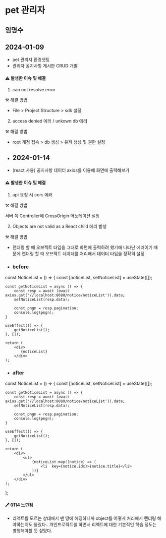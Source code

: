 # pet 관리자

##  임명수
## 2024-01-09

- pet 관리자 환경셋팅
- 관리자 공지사항 게시판 CRUD 개발
  
#### ⚠️ 발생한 이슈 및 해결

1. can not resolve error

⚒️ 해결 방법  

- File > Project Structure > sdk 설정

2. access denied 에러 / unkown db 에러

⚒️ 해결 방법

- root 계정 접속 > db 생성 > 유저 생성 및 권한 설정

- ## 2024-01-14

- (react 사용) 공지사항 데이터 axios를 이용해 화면에 출력해보기
  
#### ⚠️ 발생한 이슈 및 해결

1. api 요청 시 cors 에러

⚒️ 해결 방법  

서버 쪽 Controller에 CrossOrigin 어노테이션 설정 

2. Objects are not valid as a React child 에러 발생

⚒️ 해결 방법

- 랜더링 할 때 오브젝트 타입을 그대로 화면에 출력하려 했기에 나타난 에러이기 때문에 랜더링 할 때 오브젝트 데이터를 처리해서 데이터 타입을 정확히 설정
  
- ### before
const NoticeList = () => {
    const [noticeList, setNoticeList] = useState([]);

    const getNoticeList = async () => {
        const resp = await (await axios.get('//localhost:8080/notice/noticeList')).data; 
        setNoticeList(resp.data); 

        const pngn = resp.pagination;
        console.log(pngn);
    }

    useEffect(() => {
        getNoticeList(); 
    }, []);

    return (
        <div>
           {noticeList}
        </div>
    );


- ### after
const NoticeList = () => {
    const [noticeList, setNoticeList] = useState([]);

    const getNoticeList = async () => {
        const resp = await (await axios.get('//localhost:8080/notice/noticeList')).data; 
        setNoticeList(resp.data); 

        const pngn = resp.pagination;
        console.log(pngn);
    }

    useEffect(() => {
        getNoticeList(); 
    }, []);

    return (
        <div>
            <ul>
                {noticeList.map((notice) => (
                    <li  key={notice.idx}>{notice.title}</li>
                ))}
            </ul>
        </div>
    );
};

#### 🖊️ 0114 느낀점 
- 리액트를 모르는 상태에서 맨 땅에 헤딩하니까 object를 어떻게 처리해서 랜더링 해야하는지도 몰랐다.. 개인프로젝트를 하면서 리액트에 대한 기본적인 학습 정도는 병행해야할 듯 싶었다. 
